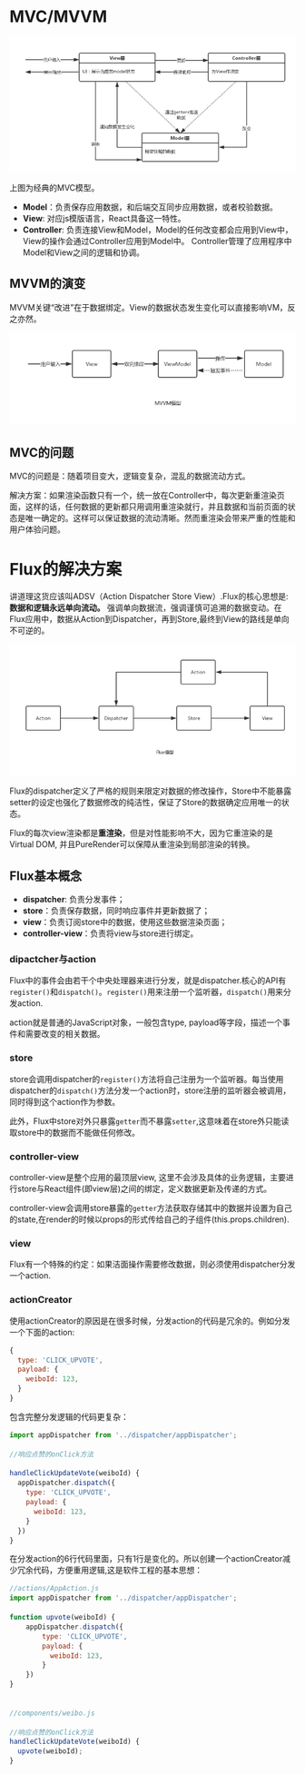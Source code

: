 # MVC/MVVM

![images/MVC模型.png](images/MVC模型.png)

上图为经典的MVC模型。

* **Model**：负责保存应用数据，和后端交互同步应用数据，或者校验数据。
* **View**: 对应js模版语言，React具备这一特性。
* **Controller**: 负责连接View和Model，Model的任何改变都会应用到View中，View的操作会通过Controller应用到Model中。 Controller管理了应用程序中Model和View之间的逻辑和协调。

## MVVM的演变
MVVM关键“改进”在于数据绑定。View的数据状态发生变化可以直接影响VM，反之亦然。

![images/MVVM模型.png](images/MVVM模型.png)

## MVC的问题
MVC的问题是：随着项目变大，逻辑变复杂，混乱的数据流动方式。

解决方案：如果渲染函数只有一个，统一放在Controller中，每次更新重渲染页面，这样的话，任何数据的更新都只用调用重渲染就行，并且数据和当前页面的状态是唯一确定的。这样可以保证数据的流动清晰。然而重渲染会带来严重的性能和用户体验问题。

# Flux的解决方案
讲道理这货应该叫ADSV（Action Dispatcher Store View）.Flux的核心思想是:**数据和逻辑永远单向流动。** 强调单向数据流，强调谨慎可追溯的数据变动。在Flux应用中，数据从Action到Dispatcher，再到Store,最终到View的路线是单向不可逆的。

![images/Flux模型.png](images/Flux模型.png)

Flux的dispatcher定义了严格的规则来限定对数据的修改操作，Store中不能暴露setter的设定也强化了数据修改的纯洁性，保证了Store的数据确定应用唯一的状态。

Flux的每次view渲染都是**重渲染**，但是对性能影响不大，因为它重渲染的是Virtual DOM, 并且PureRender可以保障从重渲染到局部渲染的转换。

## Flux基本概念

* **dispatcher**: 负责分发事件；
* **store**：负责保存数据，同时响应事件并更新数据了；
* **view**：负责订阅store中的数据，使用这些数据渲染页面；
* **controller-view**：负责将view与store进行绑定。

### dipactcher与action

Flux中的事件会由若干个中央处理器来进行分发，就是dispatcher.核心的API有`register()`和`dispatch()`。`register()`用来注册一个监听器，`dispatch()`用来分发action.

action就是普通的JavaScript对象，一般包含type, payload等字段，描述一个事件和需要改变的相关数据。

### store

store会调用dispatcher的`register()`方法将自己注册为一个监听器。每当使用dispatcher的`dispatch()`方法分发一个action时，store注册的监听器会被调用，同时得到这个action作为参数。

此外，Flux中store对外只暴露`getter`而不暴露`setter`,这意味着在store外只能读取store中的数据而不能做任何修改。

### controller-view

controller-view是整个应用的最顶层view, 这里不会涉及具体的业务逻辑，主要进行store与React组件(即view层)之间的绑定，定义数据更新及传递的方式。

controller-view会调用store暴露的`getter`方法获取存储其中的数据并设置为自己的state,在render的时候以props的形式传给自己的子组件(this.props.children).

### view

Flux有一个特殊的约定：如果洁面操作需要修改数据，则必须使用dispatcher分发一个action.

### actionCreator

使用actionCreator的原因是在很多时候，分发action的代码是冗余的。例如分发一个下面的action:

```js
{
  type: 'CLICK_UPVOTE',
  payload: {
    weiboId: 123,
  }
}
```
包含完整分发逻辑的代码更复杂：

```js
import appDispatcher from '../dispatcher/appDispatcher';

//响应点赞的onClick方法

handleClickUpdateVote(weiboId) {
  appDispatcher.dispatch({
    type: 'CLICK_UPVOTE',
    payload: {
      weiboId: 123,
    }
  })
}
```
在分发action的6行代码里面，只有1行是变化的。所以创建一个actionCreator减少冗余代码，方便重用逻辑,这是软件工程的基本思想：

```js
//actions/AppAction.js
import appDispatcher from '../dispatcher/appDispatcher';

function upvote(weiboId) {
	appDispatcher.dispatch({
		type: 'CLICK_UPVOTE',
		payload: {
		  weiboId: 123,
		}
	})
}


//components/weibo.js

//响应点赞的onClick方法
handleClickUpdateVote(weiboId) {
  upvote(weiboId);
}







